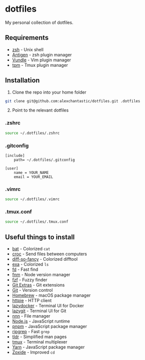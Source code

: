 # dotfiles

My personal collection of dotfiles.

## Requirements

* [zsh](http://www.zsh.org/) - Unix shell
* [Antigen](https://github.com/zsh-users/antigen) - zsh plugin manager
* [Vundle](https://github.com/VundleVim/Vundle.vim) - Vim plugin manager
* [tpm](https://github.com/tmux-plugins/tpm) - Tmux plugin manager

## Installation

1. Clone the repo into your home folder
```sh
git clone git@github.com:alexchantastic/dotfiles.git .dotfiles
```
2. Point to the relevant dotfiles

### .zshrc

```sh
source ~/.dotfiles/.zshrc
```

### .gitconfig

```
[include]
    path= ~/.dotfiles/.gitconfig

[user]
    name = YOUR_NAME
    email = YOUR_EMAIL
```

### .vimrc

```sh
source ~/.dotfiles/.vimrc
```

### .tmux.conf

```sh
source ~/.dotfiles/.tmux.conf
```

## Useful things to install

* [bat](https://github.com/sharkdp/bat) - Colorized `cat`
* [croc](https://github.com/schollz/croc) - Send files between computers
* [diff-so-fancy](https://github.com/so-fancy/diff-so-fancy) - Colorized difftool
* [exa](https://the.exa.website/) - Colorized `ls`
* [fd](https://github.com/sharkdp/fd) - Fast find
* [fnm](https://github.com/Schniz/fnm) - Node version manager
* [fzf](https://github.com/junegunn/fzf) - Fuzzy finder
* [Git Extras](https://github.com/tj/git-extras) - Git extensions
* [Git](https://git-scm.com/) - Version control
* [Homebrew](https://brew.sh/) - macOS package manager
* [httpie](https://github.com/httpie/httpie) - HTTP client
* [lazydocker](https://github.com/jesseduffield/lazydocker) - Terminal UI for Docker
* [lazygit](https://github.com/jesseduffield/lazygit) - Terminal UI for Git
* [nnn](https://github.com/jarun/nnn) - File manager
* [Node.js](https://nodejs.org/) - JavaScript runtime
* [pnpm](https://pnpm.io/) - JavaScript package manager
* [ripgrep](https://github.com/BurntSushi/ripgrep) - Fast `grep`
* [tldr](https://github.com/tldr-pages/tldr) - Simplified man pages
* [tmux](https://github.com/tmux/tmux) - Terminal multiplexer
* [Yarn](https://yarnpkg.com/) - JavaScript package manager
* [Zoxide](https://github.com/ajeetdsouza/zoxide) - Improved `cd`
